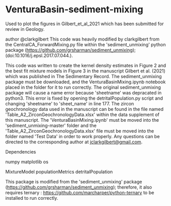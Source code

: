 # VenturaBasin-sediment-mixing
Used to plot the figures in Gilbert_et_al_2021 which has been submitted for review in Geology.

author @clarkgilbert
This code was heavily modified by clarkgilbert from the CentralCA_ForwardMixing.py file within the 'sediment_unmixing' python package (https://github.com/grsharman/sediment_unmixing);(doi:10.1016/j.epsl.2017.07.044.).

This code was written to create the kernel density estimates in Figure 2 and the best fit mixture models in Figure 3 in the manuscript Gilbert et al. (2021) which was published in The Sedimentary Record. The sediment_unmixing package must be downloaded, and the VenturaBasinMixing.ipynb notebook placed in the folder for it to run correctly. The original sediment_unmixing package will cause a name error because 'sheetname' was depracated in python3. This error is fixed by opening the detritalPopulation.py script and changing 'sheetname' to 'sheet_name' in line 177. The zircon geochronology data used in the manuscript can be found in the file named 'Table_A2_ZirconGeochronologyData.xlsx' within the data supplement of this manuscript. The 'VenturaBasinMixing.ipynb' must be moved into the 'sediment_unmixing-master' folder and the 'Table_A2_ZirconGeochronologyData.xlsx' file must be moved into the folder named 'Test Data' in order to work properly. Any questions can be directed to the corresponding author at jclarkgilbert@gmail.com.

Dependencies

numpy 
matplotlib 
os

MixtureModel 
populationMetrics 
detritalPopulation

This package is modified from the 'sediment_unmixing' package (https://github.com/grsharman/sediment_unmixing); therefore, it also requires 
ternary : https://github.com/marcharper/python-ternary to be installed to run correctly.
